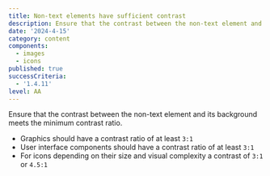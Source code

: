 ```yaml
---
title: Non-text elements have sufficient contrast
description: Ensure that the contrast between the non-text element and its background meets the minimum contrast ratio.
date: '2024-4-15'
category: content
components:
  - images
  - icons
published: true
successCriteria:
  - '1.4.11'
level: AA
---
```


Ensure that the contrast between the non-text element and its background meets the minimum contrast ratio.

- Graphics should have a contrast ratio of at least `3:1`
- User interface components should have a contrast ratio of at least `3:1`
- For icons depending on their size and visual complexity a contrast of `3:1` or `4.5:1`
